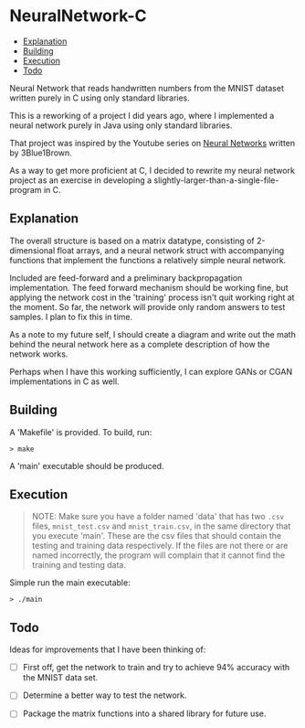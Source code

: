 # NeuralNetwork-C

- [Explanation](#explanation)
- [Building](#building)
- [Execution](#execution)
- [Todo](#todo)

Neural Network that reads handwritten numbers from the MNIST dataset written purely in C using only standard libraries.

This is a reworking of a project I did years ago, where I implemented a neural network purely in Java using only standard libraries.

That project was inspired by the Youtube series on [Neural Networks](https://www.youtube.com/playlist?list=PLZHQObOWTQDNU6R1_67000Dx_ZCJB-3pi) written by 3Blue1Brown.

As a way to get more proficient at C, I decided to rewrite my neural network project as an exercise in developing a slightly-larger-than-a-single-file-program in C.

## Explanation

The overall structure is based on a matrix datatype, consisting of 2-dimensional float arrays, and a neural network struct with accompanying functions that implement the functions a relatively simple neural network.

Included are feed-forward and a preliminary backpropagation implementation. The feed forward mechanism should be working fine, but applying the network cost in the 'training' process isn't quit working right at the moment. So far, the network will provide only random answers to test samples. I plan to fix this in time.

As a note to my future self, I should create a diagram and write out the math behind the neural network here as a complete description of how the network works.

Perhaps when I have this working sufficiently, I can explore GANs or CGAN implementations in C as well.

## Building

A 'Makefile' is provided. To build, run:

```
> make
```
A 'main' executable should be produced.

## Execution

> NOTE: Make sure you have a folder named 'data' that has two `.csv` files, `mnist_test.csv` and `mnist_train.csv`, in the same directory that you execute 'main'. These are the csv files that should contain the testing and training data respectively. If the files are not there or are named incorrectly, the program will complain that it cannot find the training and testing data.

Simple run the main executable:

```
> ./main
```

## Todo

Ideas for improvements that I have been thinking of:

- [ ] First off, get the network to train and try to achieve 94% accuracy with the MNIST data set.
- [ ] Determine a better way to test the network.
- [ ] Package the matrix functions into a shared library for future use.

